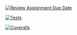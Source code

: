 [![Review Assignment Due Date](https://classroom.github.com/assets/deadline-readme-button-8d59dc4de5201274e310e4c54b9627a8934c3b88527886e3b421487c677d23eb.svg)](https://classroom.github.com/a/fmDo8ROl)


[![Tests](https://github.com/ULL-ESIT-INF-DSI-2223/ull-esit-inf-dsi-22-23-prct09-funko-app-facu2002/actions/workflows/node.js.yml/badge.svg)](https://github.com/ULL-ESIT-INF-DSI-2223/ull-esit-inf-dsi-22-23-prct09-funko-app-facu2002/actions/workflows/node.js.yml)


[![Coveralls](https://github.com/ULL-ESIT-INF-DSI-2223/ull-esit-inf-dsi-22-23-prct09-funko-app-facu2002/actions/workflows/coveralls.yml/badge.svg)](https://github.com/ULL-ESIT-INF-DSI-2223/ull-esit-inf-dsi-22-23-prct09-funko-app-facu2002/actions/workflows/coveralls.yml)